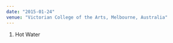 ```yaml
---
date: "2015-01-24"
venue: "Victorian College of the Arts, Melbourne, Australia"
---
```


 1. Hot Water
